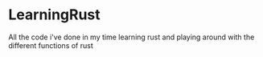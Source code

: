 # LearningRust
All the code i've done in my time learning rust and playing around with the different functions of rust
